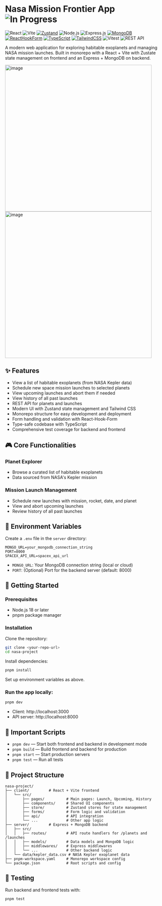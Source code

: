 # Nasa Mission Frontier App ![In Progress](https://img.shields.io/badge/IN_PROGRESS-C23F84?style=flat-square&labelColor=C23F84&color=C23F84&logoColor=white)

![React](https://img.shields.io/badge/React-20232A?style=for-the-badge&logo=react&logoColor=61DAFB)
![Vite](https://img.shields.io/badge/Vite-646CFF?style=for-the-badge&logo=vite&logoColor=white)
[![Zustand](https://img.shields.io/badge/Zustand-000000?style=for-the-badge&logo=zustand&logoColor=white)](https://zustand-demo.pmnd.rs/)
![Node.js](https://img.shields.io/badge/Node.js-43853D?style=for-the-badge&logo=node.js&logoColor=white)
![Express.js](https://img.shields.io/badge/Express.js-000000?style=for-the-badge&logo=express&logoColor=white)
[![MongoDB](https://img.shields.io/badge/MongoDB-47A248?style=for-the-badge&logo=mongodb&logoColor=white)](https://mongodb.com/)
[![ReactHookForm](https://img.shields.io/badge/react--hook--form-EC5990?style=for-the-badge&logo=reacthookform&logoColor=white)](https://react-hook-form.com/)
[![TypeScript](https://img.shields.io/badge/TypeScript-3178c6?style=for-the-badge&logo=typescript&logoColor=white)](https://www.typescriptlang.org/)
[![TailwindCSS](https://img.shields.io/badge/TailwindCSS-38bdf8?style=for-the-badge&logo=tailwindcss&logoColor=white)](https://tailwindcss.com/)
![Vitest](https://img.shields.io/badge/Vitest-6E9F18?style=for-the-badge&logo=vitest&logoColor=white)
![REST API](https://img.shields.io/badge/REST_API-FF6C37?style=for-the-badge&logo=postman&logoColor=white)

A modern web application for exploring habitable exoplanets and managing NASA mission launches. Built in monorepo with a React + Vite with Zustate state management on frontend and an Express + MongoDB on backend.

<img width="480" alt="image" src="https://github.com/user-attachments/assets/47f02b7f-6501-432c-b852-7c5ca1246cd7" />
<img width="480" alt="image" src="https://github.com/user-attachments/assets/52595d6f-88e1-44bf-bc74-17b5ed6bd761" />

## ✨ Features

- View a list of habitable exoplanets (from NASA Kepler data)
- Schedule new space mission launches to selected planets
- View upcoming launches and abort them if needed
- View history of all past launches
- REST API for planets and launches
- Modern UI with Zustand state management and Tailwind CSS
- Monorepo structure for easy development and deployment
- Form handling and validation with React-Hook-Form
- Type-safe codebase with TypeScript
- Comprehensive test coverage for backend and frontend

## 🎮 Core Functionalities

### Planet Explorer

- Browse a curated list of habitable exoplanets
- Data sourced from NASA's Kepler mission

### Mission Launch Management

- Schedule new launches with mission, rocket, date, and planet
- View and abort upcoming launches
- Review history of all past launches

## 🔑 Environment Variables

Create a `.env` file in the `server` directory:

```
MONGO_URL=your_mongodb_connection_string
PORT=8000
SPACEX_API_URL=spacex_api_url
```

- `MONGO_URL`: Your MongoDB connection string (local or cloud)
- `PORT`: (Optional) Port for the backend server (default: 8000)


## 🚀 Getting Started

### Prerequisites

- Node.js 18 or later
- pnpm package manager

### Installation

Clone the repository:

```sh
git clone <your-repo-url>
cd nasa-project
```

Install dependencies:

```sh
pnpm install
```

Set up environment variables as above.

### Run the app locally:

```sh
pnpm dev
```

- Client: http://localhost:3000
- API server: http://localhost:8000

## 📜 Important Scripts

- `pnpm dev` — Start both frontend and backend in development mode
- `pnpm build` — Build frontend and backend for production
- `pnpm start` — Start production servers
- `pnpm test` — Run all tests

## 📁 Project Structure

```
nasa-project/
├── client/         # React + Vite frontend
│   └── src/
│       ├── pages/          # Main pages: Launch, Upcoming, History
│       ├── components/     # Shared UI components
│       ├── store/          # Zustand stores for state management
│       ├── forms/          # Form logic and validation
│       ├── api/            # API integration
│       └── ...             # Other app logic
├── server/         # Express + MongoDB backend
│   ├── src/
│   │   ├── routes/         # API route handlers for /planets and /launches
│   │   ├── models/         # Data models and MongoDB logic
│   │   ├── middlewares/    # Express middlewares
│   │   └── ...             # Other backend logic
│   └── data/kepler_data.csv # NASA Kepler exoplanet data
├── pnpm-workspace.yaml     # Monorepo workspace config
└── package.json            # Root scripts and config
```

## 🧪 Testing

Run backend and frontend tests with:

```sh
pnpm test
```
